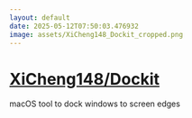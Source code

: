 ```yaml
---
layout: default
date: 2025-05-12T07:50:03.476932
image: assets/XiCheng148_Dockit_cropped.png
---
```


# [XiCheng148/Dockit](https://github.com/XiCheng148/Dockit)

macOS tool to dock windows to screen edges
